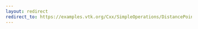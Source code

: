 ```yaml
---
layout: redirect
redirect_to: https://examples.vtk.org/Cxx/SimpleOperations/DistancePointToLine/
---
```

